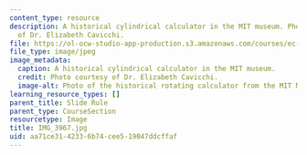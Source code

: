 ```yaml
---
content_type: resource
description: A historical cylindrical calculator in the MIT museum. Photo courtesy
  of Dr. Elizabeth Cavicchi.
file: https://ol-ocw-studio-app-production.s3.amazonaws.com/courses/ec-050-recreate-experiments-from-history-inform-the-future-from-the-past-galileo-january-iap-2010/aa71ce3142336b74cee519047ddcffaf_IMG_3967.jpg
file_type: image/jpeg
image_metadata:
  caption: A historical cylindrical calculator in the MIT museum.
  credit: Photo courtesy of Dr. Elizabeth Cavicchi.
  image-alt: Photo of the historical rotating calculator from the MIT Museum.
learning_resource_types: []
parent_title: Slide Rule
parent_type: CourseSection
resourcetype: Image
title: IMG_3967.jpg
uid: aa71ce31-4233-6b74-cee5-19047ddcffaf
---
```

